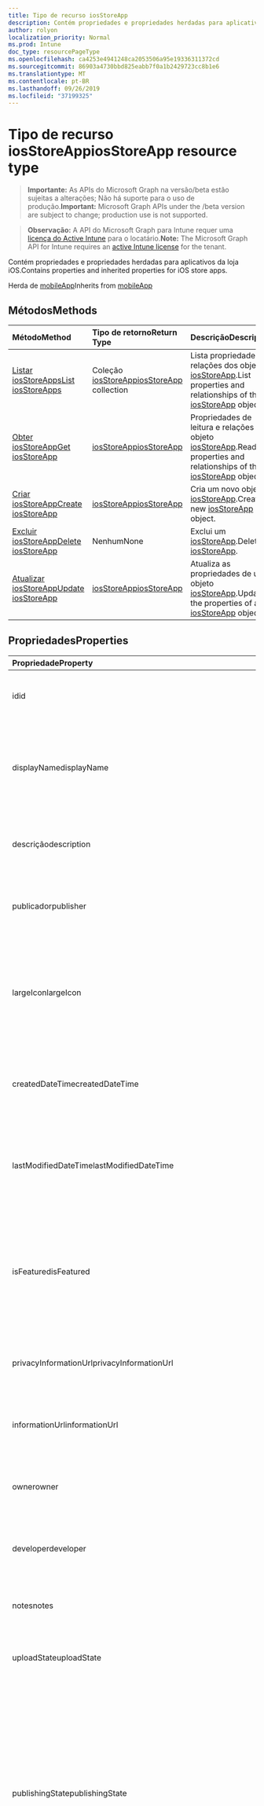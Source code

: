 ```yaml
---
title: Tipo de recurso iosStoreApp
description: Contém propriedades e propriedades herdadas para aplicativos da loja iOS.
author: rolyon
localization_priority: Normal
ms.prod: Intune
doc_type: resourcePageType
ms.openlocfilehash: ca4253e4941248ca2053506a95e19336311372cd
ms.sourcegitcommit: 86903a4730bbd825eabb7f0a1b2429723cc8b1e6
ms.translationtype: MT
ms.contentlocale: pt-BR
ms.lasthandoff: 09/26/2019
ms.locfileid: "37199325"
---
```

# <a name="iosstoreapp-resource-type"></a><span data-ttu-id="1e98a-103">Tipo de recurso iosStoreApp</span><span class="sxs-lookup"><span data-stu-id="1e98a-103">iosStoreApp resource type</span></span>

> <span data-ttu-id="1e98a-104">**Importante:** As APIs do Microsoft Graph na versão/beta estão sujeitas a alterações; Não há suporte para o uso de produção.</span><span class="sxs-lookup"><span data-stu-id="1e98a-104">**Important:** Microsoft Graph APIs under the /beta version are subject to change; production use is not supported.</span></span>

> <span data-ttu-id="1e98a-105">**Observação:** A API do Microsoft Graph para Intune requer uma [licença do Active Intune](https://go.microsoft.com/fwlink/?linkid=839381) para o locatário.</span><span class="sxs-lookup"><span data-stu-id="1e98a-105">**Note:** The Microsoft Graph API for Intune requires an [active Intune license](https://go.microsoft.com/fwlink/?linkid=839381) for the tenant.</span></span>

<span data-ttu-id="1e98a-106">Contém propriedades e propriedades herdadas para aplicativos da loja iOS.</span><span class="sxs-lookup"><span data-stu-id="1e98a-106">Contains properties and inherited properties for iOS store apps.</span></span>


<span data-ttu-id="1e98a-107">Herda de [mobileApp](../resources/intune-shared-mobileapp.md)</span><span class="sxs-lookup"><span data-stu-id="1e98a-107">Inherits from [mobileApp](../resources/intune-shared-mobileapp.md)</span></span>

## <a name="methods"></a><span data-ttu-id="1e98a-108">Métodos</span><span class="sxs-lookup"><span data-stu-id="1e98a-108">Methods</span></span>
|<span data-ttu-id="1e98a-109">Método</span><span class="sxs-lookup"><span data-stu-id="1e98a-109">Method</span></span>|<span data-ttu-id="1e98a-110">Tipo de retorno</span><span class="sxs-lookup"><span data-stu-id="1e98a-110">Return Type</span></span>|<span data-ttu-id="1e98a-111">Descrição</span><span class="sxs-lookup"><span data-stu-id="1e98a-111">Description</span></span>|
|:---|:---|:---|
|[<span data-ttu-id="1e98a-112">Listar iosStoreApps</span><span class="sxs-lookup"><span data-stu-id="1e98a-112">List iosStoreApps</span></span>](../api/intune-apps-iosstoreapp-list.md)|<span data-ttu-id="1e98a-113">Coleção [iosStoreApp](../resources/intune-apps-iosstoreapp.md)</span><span class="sxs-lookup"><span data-stu-id="1e98a-113">[iosStoreApp](../resources/intune-apps-iosstoreapp.md) collection</span></span>|<span data-ttu-id="1e98a-114">Lista propriedades e relações dos objetos [iosStoreApp](../resources/intune-apps-iosstoreapp.md).</span><span class="sxs-lookup"><span data-stu-id="1e98a-114">List properties and relationships of the [iosStoreApp](../resources/intune-apps-iosstoreapp.md) objects.</span></span>|
|[<span data-ttu-id="1e98a-115">Obter iosStoreApp</span><span class="sxs-lookup"><span data-stu-id="1e98a-115">Get iosStoreApp</span></span>](../api/intune-apps-iosstoreapp-get.md)|[<span data-ttu-id="1e98a-116">iosStoreApp</span><span class="sxs-lookup"><span data-stu-id="1e98a-116">iosStoreApp</span></span>](../resources/intune-apps-iosstoreapp.md)|<span data-ttu-id="1e98a-117">Propriedades de leitura e relações do objeto [iosStoreApp](../resources/intune-apps-iosstoreapp.md).</span><span class="sxs-lookup"><span data-stu-id="1e98a-117">Read properties and relationships of the [iosStoreApp](../resources/intune-apps-iosstoreapp.md) object.</span></span>|
|[<span data-ttu-id="1e98a-118">Criar iosStoreApp</span><span class="sxs-lookup"><span data-stu-id="1e98a-118">Create iosStoreApp</span></span>](../api/intune-apps-iosstoreapp-create.md)|[<span data-ttu-id="1e98a-119">iosStoreApp</span><span class="sxs-lookup"><span data-stu-id="1e98a-119">iosStoreApp</span></span>](../resources/intune-apps-iosstoreapp.md)|<span data-ttu-id="1e98a-120">Cria um novo objeto [iosStoreApp](../resources/intune-apps-iosstoreapp.md).</span><span class="sxs-lookup"><span data-stu-id="1e98a-120">Create a new [iosStoreApp](../resources/intune-apps-iosstoreapp.md) object.</span></span>|
|[<span data-ttu-id="1e98a-121">Excluir iosStoreApp</span><span class="sxs-lookup"><span data-stu-id="1e98a-121">Delete iosStoreApp</span></span>](../api/intune-apps-iosstoreapp-delete.md)|<span data-ttu-id="1e98a-122">Nenhum</span><span class="sxs-lookup"><span data-stu-id="1e98a-122">None</span></span>|<span data-ttu-id="1e98a-123">Exclui um [iosStoreApp](../resources/intune-apps-iosstoreapp.md).</span><span class="sxs-lookup"><span data-stu-id="1e98a-123">Deletes a [iosStoreApp](../resources/intune-apps-iosstoreapp.md).</span></span>|
|[<span data-ttu-id="1e98a-124">Atualizar iosStoreApp</span><span class="sxs-lookup"><span data-stu-id="1e98a-124">Update iosStoreApp</span></span>](../api/intune-apps-iosstoreapp-update.md)|[<span data-ttu-id="1e98a-125">iosStoreApp</span><span class="sxs-lookup"><span data-stu-id="1e98a-125">iosStoreApp</span></span>](../resources/intune-apps-iosstoreapp.md)|<span data-ttu-id="1e98a-126">Atualiza as propriedades de um objeto [iosStoreApp](../resources/intune-apps-iosstoreapp.md).</span><span class="sxs-lookup"><span data-stu-id="1e98a-126">Update the properties of a [iosStoreApp](../resources/intune-apps-iosstoreapp.md) object.</span></span>|

## <a name="properties"></a><span data-ttu-id="1e98a-127">Propriedades</span><span class="sxs-lookup"><span data-stu-id="1e98a-127">Properties</span></span>
|<span data-ttu-id="1e98a-128">Propriedade</span><span class="sxs-lookup"><span data-stu-id="1e98a-128">Property</span></span>|<span data-ttu-id="1e98a-129">Tipo</span><span class="sxs-lookup"><span data-stu-id="1e98a-129">Type</span></span>|<span data-ttu-id="1e98a-130">Descrição</span><span class="sxs-lookup"><span data-stu-id="1e98a-130">Description</span></span>|
|:---|:---|:---|
|<span data-ttu-id="1e98a-131">id</span><span class="sxs-lookup"><span data-stu-id="1e98a-131">id</span></span>|<span data-ttu-id="1e98a-132">String</span><span class="sxs-lookup"><span data-stu-id="1e98a-132">String</span></span>|<span data-ttu-id="1e98a-133">Chave da entidade.</span><span class="sxs-lookup"><span data-stu-id="1e98a-133">Key of the entity.</span></span> <span data-ttu-id="1e98a-134">Herdado de [mobileApp](../resources/intune-shared-mobileapp.md)</span><span class="sxs-lookup"><span data-stu-id="1e98a-134">Inherited from [mobileApp](../resources/intune-shared-mobileapp.md)</span></span>|
|<span data-ttu-id="1e98a-135">displayName</span><span class="sxs-lookup"><span data-stu-id="1e98a-135">displayName</span></span>|<span data-ttu-id="1e98a-136">String</span><span class="sxs-lookup"><span data-stu-id="1e98a-136">String</span></span>|<span data-ttu-id="1e98a-137">O título do aplicativo importado ou definido pelo administrador.</span><span class="sxs-lookup"><span data-stu-id="1e98a-137">The admin provided or imported title of the app.</span></span> <span data-ttu-id="1e98a-138">Herdado de [mobileApp](../resources/intune-shared-mobileapp.md)</span><span class="sxs-lookup"><span data-stu-id="1e98a-138">Inherited from [mobileApp](../resources/intune-shared-mobileapp.md)</span></span>|
|<span data-ttu-id="1e98a-139">descrição</span><span class="sxs-lookup"><span data-stu-id="1e98a-139">description</span></span>|<span data-ttu-id="1e98a-140">String</span><span class="sxs-lookup"><span data-stu-id="1e98a-140">String</span></span>|<span data-ttu-id="1e98a-141">A descrição do aplicativo.</span><span class="sxs-lookup"><span data-stu-id="1e98a-141">The description of the app.</span></span> <span data-ttu-id="1e98a-142">Herdado de [mobileApp](../resources/intune-shared-mobileapp.md)</span><span class="sxs-lookup"><span data-stu-id="1e98a-142">Inherited from [mobileApp](../resources/intune-shared-mobileapp.md)</span></span>|
|<span data-ttu-id="1e98a-143">publicador</span><span class="sxs-lookup"><span data-stu-id="1e98a-143">publisher</span></span>|<span data-ttu-id="1e98a-144">String</span><span class="sxs-lookup"><span data-stu-id="1e98a-144">String</span></span>|<span data-ttu-id="1e98a-145">O publicador do aplicativo.</span><span class="sxs-lookup"><span data-stu-id="1e98a-145">The publisher of the app.</span></span> <span data-ttu-id="1e98a-146">Herdado de [mobileApp](../resources/intune-shared-mobileapp.md)</span><span class="sxs-lookup"><span data-stu-id="1e98a-146">Inherited from [mobileApp](../resources/intune-shared-mobileapp.md)</span></span>|
|<span data-ttu-id="1e98a-147">largeIcon</span><span class="sxs-lookup"><span data-stu-id="1e98a-147">largeIcon</span></span>|[<span data-ttu-id="1e98a-148">mimeContent</span><span class="sxs-lookup"><span data-stu-id="1e98a-148">mimeContent</span></span>](../resources/intune-shared-mimecontent.md)|<span data-ttu-id="1e98a-149">O ícone grande, a ser exibido nos detalhes do aplicativo e usado para o carregamento do ícone.</span><span class="sxs-lookup"><span data-stu-id="1e98a-149">The large icon, to be displayed in the app details and used for upload of the icon.</span></span> <span data-ttu-id="1e98a-150">Herdado de [mobileApp](../resources/intune-shared-mobileapp.md)</span><span class="sxs-lookup"><span data-stu-id="1e98a-150">Inherited from [mobileApp](../resources/intune-shared-mobileapp.md)</span></span>|
|<span data-ttu-id="1e98a-151">createdDateTime</span><span class="sxs-lookup"><span data-stu-id="1e98a-151">createdDateTime</span></span>|<span data-ttu-id="1e98a-152">DateTimeOffset</span><span class="sxs-lookup"><span data-stu-id="1e98a-152">DateTimeOffset</span></span>|<span data-ttu-id="1e98a-153">A data e a hora da criação do aplicativo.</span><span class="sxs-lookup"><span data-stu-id="1e98a-153">The date and time the app was created.</span></span> <span data-ttu-id="1e98a-154">Herdado de [mobileApp](../resources/intune-shared-mobileapp.md)</span><span class="sxs-lookup"><span data-stu-id="1e98a-154">Inherited from [mobileApp](../resources/intune-shared-mobileapp.md)</span></span>|
|<span data-ttu-id="1e98a-155">lastModifiedDateTime</span><span class="sxs-lookup"><span data-stu-id="1e98a-155">lastModifiedDateTime</span></span>|<span data-ttu-id="1e98a-156">DateTimeOffset</span><span class="sxs-lookup"><span data-stu-id="1e98a-156">DateTimeOffset</span></span>|<span data-ttu-id="1e98a-157">A data e a hora que o aplicativo foi modificado pela última vez.</span><span class="sxs-lookup"><span data-stu-id="1e98a-157">The date and time the app was last modified.</span></span> <span data-ttu-id="1e98a-158">Herdado de [mobileApp](../resources/intune-shared-mobileapp.md)</span><span class="sxs-lookup"><span data-stu-id="1e98a-158">Inherited from [mobileApp](../resources/intune-shared-mobileapp.md)</span></span>|
|<span data-ttu-id="1e98a-159">isFeatured</span><span class="sxs-lookup"><span data-stu-id="1e98a-159">isFeatured</span></span>|<span data-ttu-id="1e98a-160">Boolean</span><span class="sxs-lookup"><span data-stu-id="1e98a-160">Boolean</span></span>|<span data-ttu-id="1e98a-161">O valor que indica se o aplicativo está marcado como em destaque pelo administrador. Herdado de [mobileApp](../resources/intune-shared-mobileapp.md)</span><span class="sxs-lookup"><span data-stu-id="1e98a-161">The value indicating whether the app is marked as featured by the admin. Inherited from [mobileApp](../resources/intune-shared-mobileapp.md)</span></span>|
|<span data-ttu-id="1e98a-162">privacyInformationUrl</span><span class="sxs-lookup"><span data-stu-id="1e98a-162">privacyInformationUrl</span></span>|<span data-ttu-id="1e98a-163">String</span><span class="sxs-lookup"><span data-stu-id="1e98a-163">String</span></span>|<span data-ttu-id="1e98a-164">A URL da declaração de privacidade.</span><span class="sxs-lookup"><span data-stu-id="1e98a-164">The privacy statement Url.</span></span> <span data-ttu-id="1e98a-165">Herdado de [mobileApp](../resources/intune-shared-mobileapp.md)</span><span class="sxs-lookup"><span data-stu-id="1e98a-165">Inherited from [mobileApp](../resources/intune-shared-mobileapp.md)</span></span>|
|<span data-ttu-id="1e98a-166">informationUrl</span><span class="sxs-lookup"><span data-stu-id="1e98a-166">informationUrl</span></span>|<span data-ttu-id="1e98a-167">String</span><span class="sxs-lookup"><span data-stu-id="1e98a-167">String</span></span>|<span data-ttu-id="1e98a-168">A URL de informações adicionais.</span><span class="sxs-lookup"><span data-stu-id="1e98a-168">The more information Url.</span></span> <span data-ttu-id="1e98a-169">Herdado de [mobileApp](../resources/intune-shared-mobileapp.md)</span><span class="sxs-lookup"><span data-stu-id="1e98a-169">Inherited from [mobileApp](../resources/intune-shared-mobileapp.md)</span></span>|
|<span data-ttu-id="1e98a-170">owner</span><span class="sxs-lookup"><span data-stu-id="1e98a-170">owner</span></span>|<span data-ttu-id="1e98a-171">String</span><span class="sxs-lookup"><span data-stu-id="1e98a-171">String</span></span>|<span data-ttu-id="1e98a-172">O proprietário do conteúdo.</span><span class="sxs-lookup"><span data-stu-id="1e98a-172">The owner of the app.</span></span> <span data-ttu-id="1e98a-173">Herdado de [mobileApp](../resources/intune-shared-mobileapp.md)</span><span class="sxs-lookup"><span data-stu-id="1e98a-173">Inherited from [mobileApp](../resources/intune-shared-mobileapp.md)</span></span>|
|<span data-ttu-id="1e98a-174">developer</span><span class="sxs-lookup"><span data-stu-id="1e98a-174">developer</span></span>|<span data-ttu-id="1e98a-175">String</span><span class="sxs-lookup"><span data-stu-id="1e98a-175">String</span></span>|<span data-ttu-id="1e98a-176">O desenvolvedor do aplicativo.</span><span class="sxs-lookup"><span data-stu-id="1e98a-176">The developer of the app.</span></span> <span data-ttu-id="1e98a-177">Herdado de [mobileApp](../resources/intune-shared-mobileapp.md)</span><span class="sxs-lookup"><span data-stu-id="1e98a-177">Inherited from [mobileApp](../resources/intune-shared-mobileapp.md)</span></span>|
|<span data-ttu-id="1e98a-178">notes</span><span class="sxs-lookup"><span data-stu-id="1e98a-178">notes</span></span>|<span data-ttu-id="1e98a-179">String</span><span class="sxs-lookup"><span data-stu-id="1e98a-179">String</span></span>|<span data-ttu-id="1e98a-180">Anotações do aplicativo.</span><span class="sxs-lookup"><span data-stu-id="1e98a-180">Notes for the app.</span></span> <span data-ttu-id="1e98a-181">Herdado de [mobileApp](../resources/intune-shared-mobileapp.md)</span><span class="sxs-lookup"><span data-stu-id="1e98a-181">Inherited from [mobileApp](../resources/intune-shared-mobileapp.md)</span></span>|
|<span data-ttu-id="1e98a-182">uploadState</span><span class="sxs-lookup"><span data-stu-id="1e98a-182">uploadState</span></span>|<span data-ttu-id="1e98a-183">Int32</span><span class="sxs-lookup"><span data-stu-id="1e98a-183">Int32</span></span>|<span data-ttu-id="1e98a-184">O estado de upload.</span><span class="sxs-lookup"><span data-stu-id="1e98a-184">The upload state.</span></span> <span data-ttu-id="1e98a-185">Herdado de [mobileApp](../resources/intune-shared-mobileapp.md)</span><span class="sxs-lookup"><span data-stu-id="1e98a-185">Inherited from [mobileApp](../resources/intune-shared-mobileapp.md)</span></span>|
|<span data-ttu-id="1e98a-186">publishingState</span><span class="sxs-lookup"><span data-stu-id="1e98a-186">publishingState</span></span>|[<span data-ttu-id="1e98a-187">mobileAppPublishingState</span><span class="sxs-lookup"><span data-stu-id="1e98a-187">mobileAppPublishingState</span></span>](../resources/intune-apps-mobileapppublishingstate.md)|<span data-ttu-id="1e98a-188">O estado de publicação do aplicativo.</span><span class="sxs-lookup"><span data-stu-id="1e98a-188">The publishing state for the app.</span></span> <span data-ttu-id="1e98a-189">O aplicativo não pode ser assinado, a menos que ele seja publicado.</span><span class="sxs-lookup"><span data-stu-id="1e98a-189">The app cannot be assigned unless the app is published.</span></span> <span data-ttu-id="1e98a-190">Herdado de [mobileApp](../resources/intune-shared-mobileapp.md).</span><span class="sxs-lookup"><span data-stu-id="1e98a-190">Inherited from [mobileApp](../resources/intune-shared-mobileapp.md).</span></span> <span data-ttu-id="1e98a-191">Os valores possíveis são: `notPublished`, `processing`, `published`.</span><span class="sxs-lookup"><span data-stu-id="1e98a-191">Possible values are: `notPublished`, `processing`, `published`.</span></span>|
|<span data-ttu-id="1e98a-192">isAssigned</span><span class="sxs-lookup"><span data-stu-id="1e98a-192">isAssigned</span></span>|<span data-ttu-id="1e98a-193">Boolean</span><span class="sxs-lookup"><span data-stu-id="1e98a-193">Boolean</span></span>|<span data-ttu-id="1e98a-194">O valor que indica se o aplicativo é atribuído a pelo menos um grupo.</span><span class="sxs-lookup"><span data-stu-id="1e98a-194">The value indicating whether the app is assigned to at least one group.</span></span> <span data-ttu-id="1e98a-195">Herdado de [mobileApp](../resources/intune-shared-mobileapp.md)</span><span class="sxs-lookup"><span data-stu-id="1e98a-195">Inherited from [mobileApp](../resources/intune-shared-mobileapp.md)</span></span>|
|<span data-ttu-id="1e98a-196">roleScopeTagIds</span><span class="sxs-lookup"><span data-stu-id="1e98a-196">roleScopeTagIds</span></span>|<span data-ttu-id="1e98a-197">Coleção de cadeias de caracteres</span><span class="sxs-lookup"><span data-stu-id="1e98a-197">String collection</span></span>|<span data-ttu-id="1e98a-198">Lista de IDs de marca de escopo para este aplicativo móvel.</span><span class="sxs-lookup"><span data-stu-id="1e98a-198">List of scope tag ids for this mobile app.</span></span> <span data-ttu-id="1e98a-199">Herdado de [mobileApp](../resources/intune-shared-mobileapp.md)</span><span class="sxs-lookup"><span data-stu-id="1e98a-199">Inherited from [mobileApp](../resources/intune-shared-mobileapp.md)</span></span>|
|<span data-ttu-id="1e98a-200">dependentAppCount</span><span class="sxs-lookup"><span data-stu-id="1e98a-200">dependentAppCount</span></span>|<span data-ttu-id="1e98a-201">Int32</span><span class="sxs-lookup"><span data-stu-id="1e98a-201">Int32</span></span>|<span data-ttu-id="1e98a-202">O número total de dependências do aplicativo filho.</span><span class="sxs-lookup"><span data-stu-id="1e98a-202">The total number of dependencies the child app has.</span></span> <span data-ttu-id="1e98a-203">Herdado de [mobileApp](../resources/intune-shared-mobileapp.md)</span><span class="sxs-lookup"><span data-stu-id="1e98a-203">Inherited from [mobileApp](../resources/intune-shared-mobileapp.md)</span></span>|
|<span data-ttu-id="1e98a-204">bundleId</span><span class="sxs-lookup"><span data-stu-id="1e98a-204">bundleId</span></span>|<span data-ttu-id="1e98a-205">Cadeia de caracteres</span><span class="sxs-lookup"><span data-stu-id="1e98a-205">String</span></span>|<span data-ttu-id="1e98a-206">O Nome da Identidade.</span><span class="sxs-lookup"><span data-stu-id="1e98a-206">The Identity Name.</span></span>|
|<span data-ttu-id="1e98a-207">appStoreUrl</span><span class="sxs-lookup"><span data-stu-id="1e98a-207">appStoreUrl</span></span>|<span data-ttu-id="1e98a-208">String</span><span class="sxs-lookup"><span data-stu-id="1e98a-208">String</span></span>|<span data-ttu-id="1e98a-209">A URL da Apple App Store</span><span class="sxs-lookup"><span data-stu-id="1e98a-209">The Apple App Store URL</span></span>|
|<span data-ttu-id="1e98a-210">applicableDeviceType</span><span class="sxs-lookup"><span data-stu-id="1e98a-210">applicableDeviceType</span></span>|[<span data-ttu-id="1e98a-211">iosDeviceType</span><span class="sxs-lookup"><span data-stu-id="1e98a-211">iosDeviceType</span></span>](../resources/intune-apps-iosdevicetype.md)|<span data-ttu-id="1e98a-212">A arquitetura do iOS na qual esse aplicativo pode ser executado.</span><span class="sxs-lookup"><span data-stu-id="1e98a-212">The iOS architecture for which this app can run on.</span></span>|
|<span data-ttu-id="1e98a-213">minimumSupportedOperatingSystem</span><span class="sxs-lookup"><span data-stu-id="1e98a-213">minimumSupportedOperatingSystem</span></span>|[<span data-ttu-id="1e98a-214">iosMinimumOperatingSystem</span><span class="sxs-lookup"><span data-stu-id="1e98a-214">iosMinimumOperatingSystem</span></span>](../resources/intune-apps-iosminimumoperatingsystem.md)|<span data-ttu-id="1e98a-215">O valor do sistema de operacional mínimo aplicável.</span><span class="sxs-lookup"><span data-stu-id="1e98a-215">The value for the minimum applicable operating system.</span></span>|

## <a name="relationships"></a><span data-ttu-id="1e98a-216">Relações</span><span class="sxs-lookup"><span data-stu-id="1e98a-216">Relationships</span></span>
|<span data-ttu-id="1e98a-217">Relação</span><span class="sxs-lookup"><span data-stu-id="1e98a-217">Relationship</span></span>|<span data-ttu-id="1e98a-218">Tipo</span><span class="sxs-lookup"><span data-stu-id="1e98a-218">Type</span></span>|<span data-ttu-id="1e98a-219">Descrição</span><span class="sxs-lookup"><span data-stu-id="1e98a-219">Description</span></span>|
|:---|:---|:---|
|<span data-ttu-id="1e98a-220">categories</span><span class="sxs-lookup"><span data-stu-id="1e98a-220">categories</span></span>|<span data-ttu-id="1e98a-221">Coleção [mobileAppCategory](../resources/intune-apps-mobileappcategory.md)</span><span class="sxs-lookup"><span data-stu-id="1e98a-221">[mobileAppCategory](../resources/intune-apps-mobileappcategory.md) collection</span></span>|<span data-ttu-id="1e98a-222">A lista de categorias para este aplicativo.</span><span class="sxs-lookup"><span data-stu-id="1e98a-222">The list of categories for this app.</span></span> <span data-ttu-id="1e98a-223">Herdado de [mobileApp](../resources/intune-shared-mobileapp.md)</span><span class="sxs-lookup"><span data-stu-id="1e98a-223">Inherited from [mobileApp](../resources/intune-shared-mobileapp.md)</span></span>|
|<span data-ttu-id="1e98a-224">assignments</span><span class="sxs-lookup"><span data-stu-id="1e98a-224">assignments</span></span>|<span data-ttu-id="1e98a-225">Coleção [mobileAppAssignment](../resources/intune-apps-mobileappassignment.md)</span><span class="sxs-lookup"><span data-stu-id="1e98a-225">[mobileAppAssignment](../resources/intune-apps-mobileappassignment.md) collection</span></span>|<span data-ttu-id="1e98a-226">A lista de atribuições de grupo para esse aplicativo móvel.</span><span class="sxs-lookup"><span data-stu-id="1e98a-226">The list of group assignments for this mobile app.</span></span> <span data-ttu-id="1e98a-227">Herdado de [mobileApp](../resources/intune-shared-mobileapp.md)</span><span class="sxs-lookup"><span data-stu-id="1e98a-227">Inherited from [mobileApp](../resources/intune-shared-mobileapp.md)</span></span>|
|<span data-ttu-id="1e98a-228">installSummary</span><span class="sxs-lookup"><span data-stu-id="1e98a-228">installSummary</span></span>|[<span data-ttu-id="1e98a-229">mobileAppInstallSummary</span><span class="sxs-lookup"><span data-stu-id="1e98a-229">mobileAppInstallSummary</span></span>](../resources/intune-apps-mobileappinstallsummary.md)|<span data-ttu-id="1e98a-230">Resumo de instalação do aplicativo móvel.</span><span class="sxs-lookup"><span data-stu-id="1e98a-230">Mobile App Install Summary.</span></span> <span data-ttu-id="1e98a-231">Herdado de [mobileApp](../resources/intune-shared-mobileapp.md)</span><span class="sxs-lookup"><span data-stu-id="1e98a-231">Inherited from [mobileApp](../resources/intune-shared-mobileapp.md)</span></span>|
|<span data-ttu-id="1e98a-232">deviceStatuses</span><span class="sxs-lookup"><span data-stu-id="1e98a-232">deviceStatuses</span></span>|<span data-ttu-id="1e98a-233">coleção [mobileAppInstallStatus](../resources/intune-apps-mobileappinstallstatus.md)</span><span class="sxs-lookup"><span data-stu-id="1e98a-233">[mobileAppInstallStatus](../resources/intune-apps-mobileappinstallstatus.md) collection</span></span>|<span data-ttu-id="1e98a-234">A lista de Estados de instalação para este aplicativo móvel.</span><span class="sxs-lookup"><span data-stu-id="1e98a-234">The list of installation states for this mobile app.</span></span> <span data-ttu-id="1e98a-235">Herdado de [mobileApp](../resources/intune-shared-mobileapp.md)</span><span class="sxs-lookup"><span data-stu-id="1e98a-235">Inherited from [mobileApp](../resources/intune-shared-mobileapp.md)</span></span>|
|<span data-ttu-id="1e98a-236">userStatuses</span><span class="sxs-lookup"><span data-stu-id="1e98a-236">userStatuses</span></span>|<span data-ttu-id="1e98a-237">coleção [userAppInstallStatus](../resources/intune-apps-userappinstallstatus.md)</span><span class="sxs-lookup"><span data-stu-id="1e98a-237">[userAppInstallStatus](../resources/intune-apps-userappinstallstatus.md) collection</span></span>|<span data-ttu-id="1e98a-238">A lista de Estados de instalação para este aplicativo móvel.</span><span class="sxs-lookup"><span data-stu-id="1e98a-238">The list of installation states for this mobile app.</span></span> <span data-ttu-id="1e98a-239">Herdado de [mobileApp](../resources/intune-shared-mobileapp.md)</span><span class="sxs-lookup"><span data-stu-id="1e98a-239">Inherited from [mobileApp](../resources/intune-shared-mobileapp.md)</span></span>|
|<span data-ttu-id="1e98a-240">relações</span><span class="sxs-lookup"><span data-stu-id="1e98a-240">relationships</span></span>|<span data-ttu-id="1e98a-241">coleção [mobileAppRelationship](../resources/intune-apps-mobileapprelationship.md)</span><span class="sxs-lookup"><span data-stu-id="1e98a-241">[mobileAppRelationship](../resources/intune-apps-mobileapprelationship.md) collection</span></span>|<span data-ttu-id="1e98a-242">Lista de relações para este aplicativo móvel.</span><span class="sxs-lookup"><span data-stu-id="1e98a-242">List of relationships for this mobile app.</span></span> <span data-ttu-id="1e98a-243">Herdado de [mobileApp](../resources/intune-shared-mobileapp.md)</span><span class="sxs-lookup"><span data-stu-id="1e98a-243">Inherited from [mobileApp](../resources/intune-shared-mobileapp.md)</span></span>|

## <a name="json-representation"></a><span data-ttu-id="1e98a-244">Representação JSON</span><span class="sxs-lookup"><span data-stu-id="1e98a-244">JSON Representation</span></span>
<span data-ttu-id="1e98a-245">Veja a seguir uma representação JSON do recurso.</span><span class="sxs-lookup"><span data-stu-id="1e98a-245">Here is a JSON representation of the resource.</span></span>
<!-- {
  "blockType": "resource",
  "keyProperty": "id",
  "@odata.type": "microsoft.graph.iosStoreApp"
}
-->
``` json
{
  "@odata.type": "#microsoft.graph.iosStoreApp",
  "id": "String (identifier)",
  "displayName": "String",
  "description": "String",
  "publisher": "String",
  "largeIcon": {
    "@odata.type": "microsoft.graph.mimeContent",
    "type": "String",
    "value": "binary"
  },
  "createdDateTime": "String (timestamp)",
  "lastModifiedDateTime": "String (timestamp)",
  "isFeatured": true,
  "privacyInformationUrl": "String",
  "informationUrl": "String",
  "owner": "String",
  "developer": "String",
  "notes": "String",
  "uploadState": 1024,
  "publishingState": "String",
  "isAssigned": true,
  "roleScopeTagIds": [
    "String"
  ],
  "dependentAppCount": 1024,
  "bundleId": "String",
  "appStoreUrl": "String",
  "applicableDeviceType": {
    "@odata.type": "microsoft.graph.iosDeviceType",
    "iPad": true,
    "iPhoneAndIPod": true
  },
  "minimumSupportedOperatingSystem": {
    "@odata.type": "microsoft.graph.iosMinimumOperatingSystem",
    "v8_0": true,
    "v9_0": true,
    "v10_0": true,
    "v11_0": true,
    "v12_0": true,
    "v13_0": true
  }
}
```



